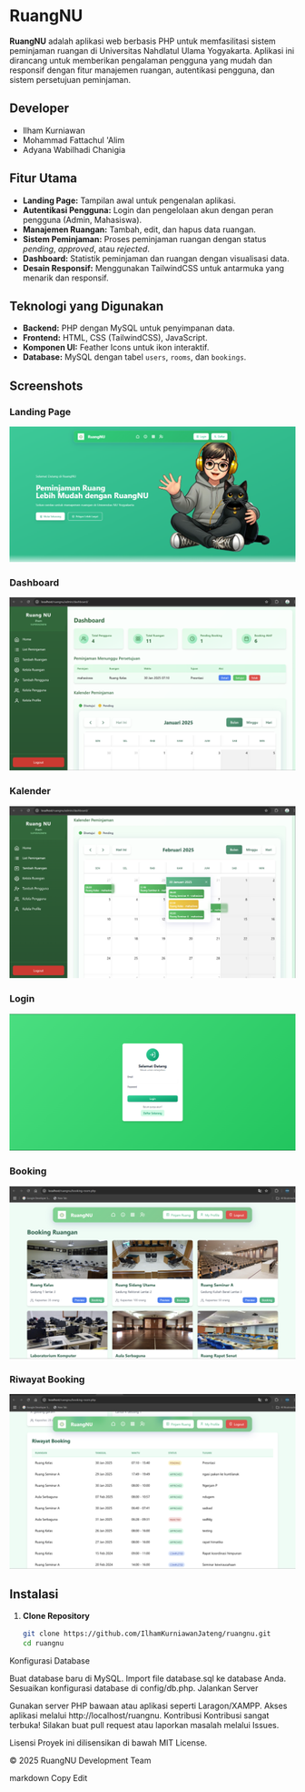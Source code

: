 # RuangNU

**RuangNU** adalah aplikasi web berbasis PHP untuk memfasilitasi sistem peminjaman ruangan di Universitas Nahdlatul Ulama Yogyakarta. Aplikasi ini dirancang untuk memberikan pengalaman pengguna yang mudah dan responsif dengan fitur manajemen ruangan, autentikasi pengguna, dan sistem persetujuan peminjaman.


## Developer
- Ilham Kurniawan
- Mohammad Fattachul 'Alim
- Adyana Wabilhadi Chanigia

## Fitur Utama

- **Landing Page:** Tampilan awal untuk pengenalan aplikasi.
- **Autentikasi Pengguna:** Login dan pengelolaan akun dengan peran pengguna (Admin, Mahasiswa).
- **Manajemen Ruangan:** Tambah, edit, dan hapus data ruangan.
- **Sistem Peminjaman:** Proses peminjaman ruangan dengan status *pending*, *approved*, atau *rejected*.
- **Dashboard:** Statistik peminjaman dan ruangan dengan visualisasi data.
- **Desain Responsif:** Menggunakan TailwindCSS untuk antarmuka yang menarik dan responsif.

## Teknologi yang Digunakan

- **Backend:** PHP dengan MySQL untuk penyimpanan data.
- **Frontend:** HTML, CSS (TailwindCSS), JavaScript.
- **Komponen UI:** Feather Icons untuk ikon interaktif.
- **Database:** MySQL dengan tabel `users`, `rooms`, dan `bookings`.

## Screenshots

### Landing Page
![Landing Page](images_readme/landingpage.png)

### Dashboard
![Dashboard](images_readme/dashboard.png)

### Kalender
![Kalender](images_readme/kalender.png)

### Login
![Login Page](images_readme/login.png)

### Booking
![Booking](images_readme/booking.png)

### Riwayat Booking
![Riwayat Booking](images_readme/riwayat_booking.png)











## Instalasi

1. **Clone Repository**
   ```bash
   git clone https://github.com/IlhamKurniawanJateng/ruangnu.git
   cd ruangnu
Konfigurasi Database

Buat database baru di MySQL.
Import file database.sql ke database Anda.
Sesuaikan konfigurasi database di config/db.php.
Jalankan Server

Gunakan server PHP bawaan atau aplikasi seperti Laragon/XAMPP.
Akses aplikasi melalui http://localhost/ruangnu.
Kontribusi
Kontribusi sangat terbuka! Silakan buat pull request atau laporkan masalah melalui Issues.

Lisensi
Proyek ini dilisensikan di bawah MIT License.

© 2025 RuangNU Development Team

markdown
Copy
Edit






